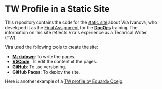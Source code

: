 # TW Profile in a Static Site

This repository contains the code for the [static site](https://vira-wizeline.github.io/tw-profile/page-two/) about Vira Ivanova, who developed it as the [Final Assignment](https://docs.google.com/document/d/1Tz_xG8JD6K1xX7LNZpY28QPRyPO_D6FdX_PmZ16XzW0/edit) for the [**DocOps**](https://wizeline.atlassian.net/wiki/spaces/WTW/pages/2064548146/The+DocOps+Task+Force+Process) training. The information on this site reflects Vira's experience as a Technical Writer (TW).

Vira used the following tools to create the site:
- [**Markdown**](https://www.markdownguide.org/): To write the pages.
- [**VSCode**](https://code.visualstudio.com/): To edit the content of the pages.
- [**GitHub**](https://github.com/): To use versioning.
- [**GitHub Pages**](https://pages.github.com/): To deploy the site.

Here is another example of a [TW profile by Eduardo Ocejo](https://vira-wizeline.github.io/tw-profile/).
